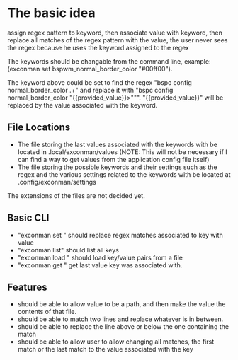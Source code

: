 # The basic idea
assign regex pattern to keyword, then associate value with keyword, then replace all matches of the regex pattern with the value, the user never sees the regex because he uses the keyword assigned to the regex

The keywords should be changable from the command line, example: (exconman set bspwm_normal_border_color "#00ff00").

The keyword above could be set to find the regex "bspc config normal_border_color .+" and replace it with "bspc config normal_border_color "{{provided_value}}>""". "{{provided_value}}" will be replaced by the value associated with the keyword.

## File Locations
- The file storing the last values associated with the keywords with be located in .local/exconman/values (NOTE: This will not be necessary if I can find a way to get values from the application config file itself)
- The file storing the possible keywords and their settings such as the regex and the various settings related to the keywords with be located at .config/exconman/settings

The extensions of the files are not decided yet.

## Basic CLI
- "exconman set <key> <value>" should replace regex matches associated to key with value
- "exconman list" should list all keys
- "exconman load <file>" should load key/value pairs from a file
- "exconman get <key>" get last value key was associated with.

## Features
- should be able to allow value to be a path, and then make the value the contents of that file.
- should be able to match two lines and replace whatever is in between.
- should be able to replace the line above or below the one containing the match
- should be able to allow user to allow changing all matches, the first match or the last match to the value associated with the key
